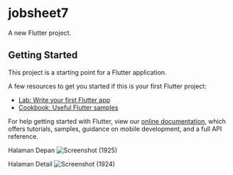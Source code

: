 # jobsheet7

A new Flutter project.

## Getting Started

This project is a starting point for a Flutter application.

A few resources to get you started if this is your first Flutter project:

- [Lab: Write your first Flutter app](https://flutter.dev/docs/get-started/codelab)
- [Cookbook: Useful Flutter samples](https://flutter.dev/docs/cookbook)

For help getting started with Flutter, view our
[online documentation](https://flutter.dev/docs), which offers tutorials,
samples, guidance on mobile development, and a full API reference.

Halaman Depan
![Screenshot (1925)](https://user-images.githubusercontent.com/89897038/164988292-fe3ce2dc-c3d1-4414-a4ed-52a25bdd2cee.png)

Halaman Detail 
![Screenshot (1924)](https://user-images.githubusercontent.com/89897038/164988295-62a8bff8-8c2a-4443-83cb-e4fdebdc8514.png)
